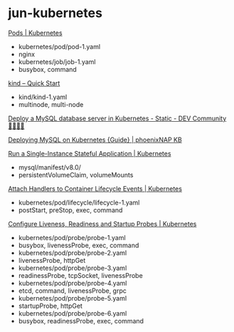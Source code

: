 # jun-kubernetes

[Pods | Kubernetes](https://kubernetes.io/docs/concepts/workloads/pods/)

* kubernetes/pod/pod-1.yaml
* nginx
* kubernetes/job/job-1.yaml
* busybox, command

[kind – Quick Start](https://kind.sigs.k8s.io/docs/user/quick-start/#multinode-clusters)

* kind/kind-1.yaml
* multinode, multi-node

[Deploy a MySQL database server in Kubernetes - Static - DEV Community 👩‍💻👨‍💻](https://dev.to/musolemasu/deploy-a-mysql-database-server-in-kubernetes-static-dpc)

[Deploying MySQL on Kubernetes {Guide} | phoenixNAP KB](https://phoenixnap.com/kb/kubernetes-mysql)

[Run a Single-Instance Stateful Application | Kubernetes](https://kubernetes.io/docs/tasks/run-application/run-single-instance-stateful-application/)

* mysql/manifest/v8.0/
* persistentVolumeClaim, volumeMounts

[Attach Handlers to Container Lifecycle Events | Kubernetes](https://kubernetes.io/docs/tasks/configure-pod-container/attach-handler-lifecycle-event/)

* kubernetes/pod/lifecycle/lifecycle-1.yaml
* postStart, preStop, exec, command

[Configure Liveness, Readiness and Startup Probes | Kubernetes](https://kubernetes.io/docs/tasks/configure-pod-container/configure-liveness-readiness-startup-probes/)

* kubernetes/pod/probe/probe-1.yaml
* busybox, livenessProbe, exec, command
* kubernetes/pod/probe/probe-2.yaml
* livenessProbe, httpGet
* kubernetes/pod/probe/probe-3.yaml
* readinessProbe, tcpSocket, livenessProbe
* kubernetes/pod/probe/probe-4.yaml
* etcd, command, livenessProbe, grpc
* kubernetes/pod/probe/probe-5.yaml
* startupProbe, httpGet
* kubernetes/pod/probe/probe-6.yaml
* busybox, readinessProbe, exec, command